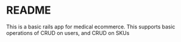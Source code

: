 # README

This is a basic rails app for medical ecommerce. This supports basic operations of CRUD on users, and CRUD on SKUs
